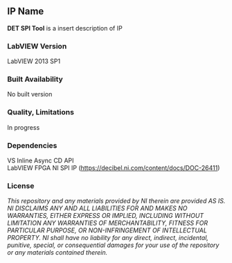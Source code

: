 ## IP Name ##

**DET SPI Tool** is a insert description of IP

### LabVIEW Version ###

LabVIEW 2013 SP1

### Built Availability ###

No built version

### Quality, Limitations ###

In progress


### Dependencies ###

VS Inline Async CD API  
LabVIEW FPGA
NI SPI IP (https://decibel.ni.com/content/docs/DOC-26411)

### License ###

*This repository and any materials provided by NI therein are provided AS IS. NI DISCLAIMS ANY AND ALL LIABILITIES FOR AND MAKES NO WARRANTIES, EITHER EXPRESS OR IMPLIED, INCLUDING WITHOUT LIMITATION ANY WARRANTIES OF MERCHANTABILITY, FITNESS FOR  PARTICULAR PURPOSE, OR NON-INFRINGEMENT OF INTELLECTUAL PROPERTY. NI shall have no liability for any direct, indirect, incidental, punitive, special, or consequential damages for your use of the repository or any materials contained therein.*